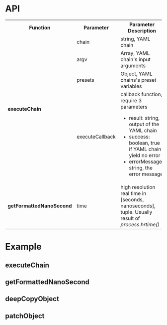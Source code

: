 # API

<table>
    <tr>
        <th>Function</th>
        <th>Parameter</th>
        <th>Parameter Description</th>
        <th>Function Description</th>
    </tr>
    <tr>
        <td rowspan="4"><b>executeChain</b></td>
        <td>chain</td>
        <td>string, YAML chain</td>
        <td rowspan="4">
            Execute a YAML chain, and executing the callback. If callback is empty, then the result will be printed into stdout. See <a href="#executechain">example</a>
        </td>
    </tr>
    <tr>
        <td>argv</td>
        <td>Array, YAML chain's input arguments</td>
    </tr>
    <tr>
        <td>presets</td>
        <td>Object, YAML chains's preset variables</td>
    </tr>
    <tr>
        <td>executeCallback</td>
        <td>
            callback function, require 3 parameters
            <ul>
                <li>result: string, output of the YAML chain</li>
                <li>success: boolean, true if YAML chain yield no error</li>
                <li>errorMessage: string, the error message</li>
            </ul>
        </td>
    </tr>
    <tr>
        <td><b>getFormattedNanoSecond</b></td>
        <td>time</td>
        <td>
            high resolution real time in [seconds, nanoseconds], tuple. Usually result of <i>process.hrtime()</i>
        </td>
        <td>
            Return nanoseconds as formatted number. See <a href="#getFormattedNanoSecond">example</a>
        </td>
    </tr>
</table>

# Example

## executeChain
## getFormattedNanoSecond
## deepCopyObject
## patchObject
